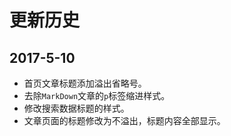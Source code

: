 # 更新历史

## 2017-5-10
* 首页文章标题添加溢出省略号。
* 去除`MarkDown`文章的`p`标签缩进样式。
* 修改搜索数据标题的样式。
* 文章页面的标题修改为不溢出，标题内容全部显示。

